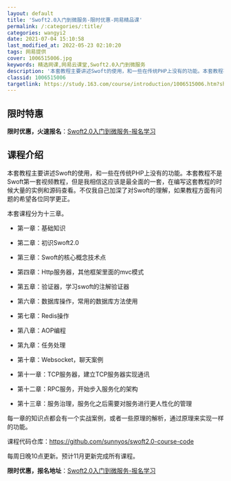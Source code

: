 ```yaml
---
layout: default
title: 'Swoft2.0入门到微服务-限时优惠-网易精品课'
permalink: /:categories/:title/
categories: wangyi2
date: 2021-07-04 15:10:58
last_modified_at: 2022-05-23 02:10:20
tags: 网易提供
cover: 1006515006.jpg
keywords: 精选网课,网易云课堂,Swoft2.0入门到微服务
description: '本套教程主要讲述Swoft的使用，和一些在传统PHP上没有的功能。本套教程不是Swoft第一套视频教程，但是我相信这应该'
classid: 1006515006
targetlink: https://study.163.com/course/introduction/1006515006.htm?share=1&shareId=1025206652&utm_campaign=share&utm_medium=iphoneShare&utm_source=&utm_u=1025206652
---
```


## 限时特惠

**限时优惠，火速报名**：[Swoft2.0入门到微服务-报名学习](https://study.163.com/course/introduction/1006515006.htm?share=1&shareId=1025206652&utm_campaign=share&utm_medium=iphoneShare&utm_source=&utm_u=1025206652)

## 课程介绍

本套教程主要讲述Swoft的使用，和一些在传统PHP上没有的功能。本套教程不是Swoft第一套视频教程，但是我相信这应该是最全面的一套，在编写这套教程的时候大量的实例和源码查看。不仅我自己加深了对Swoft的理解，如果教程方面有问题的希望各位同学更正。

本套课程分为十三章。



* 第一章：基础知识

* 第二章：初识Swoft2.0

* 第三章：Swoft的核心概念技术点

* 第四章：Http服务器，其他框架里面的mvc模式

* 第五章：验证器，学习swoft的注解验证器

* 第六章：数据库操作，常用的数据库方法使用

* 第七章：Redis操作

* 第八章：AOP编程

* 第九章：任务处理

* 第十章：Websocket，聊天案例

* 第十一章：TCP服务器，建立TCP服务器实现通讯

* 第十二章：RPC服务，开始步入服务化的架构

* 第十三章：服务治理，服务化之后需要对服务进行更人性化的管理

每一章的知识点都会有一个实战案例，或者一些原理的解析，通过原理来实现一样的功能。

课程代码仓库：https://github.com/sunnyos/swoft2.0-course-code

每周日晚10点更新。预计11月更新完成所有课程。

**限时优惠，报名地址**：[Swoft2.0入门到微服务-报名学习](https://study.163.com/course/introduction/1006515006.htm?share=1&shareId=1025206652&utm_campaign=share&utm_medium=iphoneShare&utm_source=&utm_u=1025206652)

